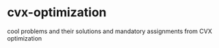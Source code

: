 # cvx-optimization
cool problems and their solutions and mandatory assignments from CVX optimization
